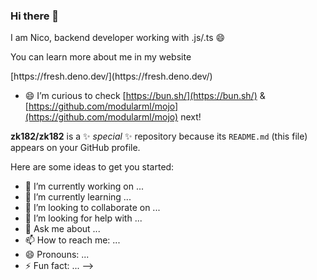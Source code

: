 ### Hi there 👋

<!-- <p align="center">
  <img src="./Brooklyn.jpg" height="500">
</p>
 -->
I am Nico, backend developer working with .js/.ts 😄

You can learn more about me in my website


<!-- 
- 🔭  I’m currently working with .ts
- 🌱  And learning Deno & fresh framework --> [https://fresh.deno.dev/](https://fresh.deno.dev/)
- 😄  I’m curious to check [https://bun.sh/](https://bun.sh/) & [https://github.com/modularml/mojo](https://github.com/modularml/mojo) next!

**zk182/zk182** is a ✨ _special_ ✨ repository because its `README.md` (this file) appears on your GitHub profile.

Here are some ideas to get you started:

- 🔭 I’m currently working on ...
- 🌱 I’m currently learning ...
- 👯 I’m looking to collaborate on ...
- 🤔 I’m looking for help with ...
- 💬 Ask me about ...
- 📫 How to reach me: ...
- 😄 Pronouns: ...
- ⚡ Fun fact: ...
-->
